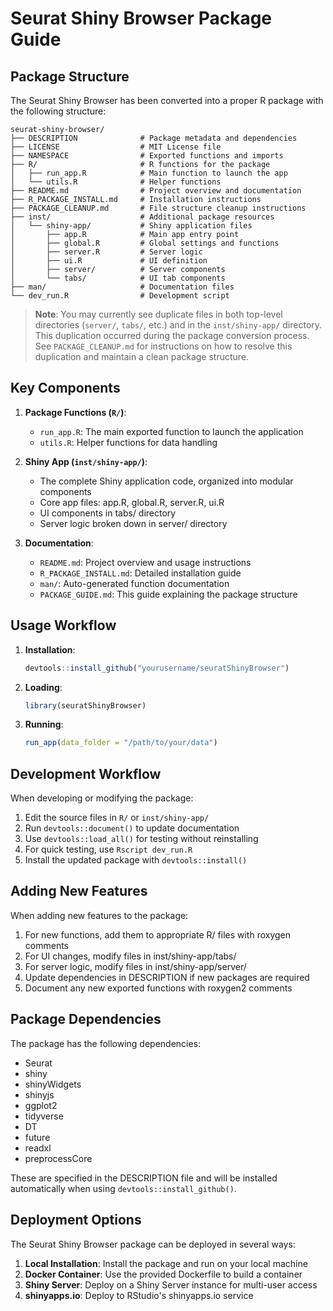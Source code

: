 # Seurat Shiny Browser Package Guide

## Package Structure

The Seurat Shiny Browser has been converted into a proper R package with the following structure:

```
seurat-shiny-browser/
├── DESCRIPTION              # Package metadata and dependencies
├── LICENSE                  # MIT License file
├── NAMESPACE                # Exported functions and imports
├── R/                       # R functions for the package
│   ├── run_app.R            # Main function to launch the app
│   └── utils.R              # Helper functions
├── README.md                # Project overview and documentation
├── R_PACKAGE_INSTALL.md     # Installation instructions
├── PACKAGE_CLEANUP.md       # File structure cleanup instructions
├── inst/                    # Additional package resources
│   └── shiny-app/           # Shiny application files
│       ├── app.R            # Main app entry point
│       ├── global.R         # Global settings and functions
│       ├── server.R         # Server logic
│       ├── ui.R             # UI definition
│       ├── server/          # Server components
│       └── tabs/            # UI tab components
├── man/                     # Documentation files
└── dev_run.R                # Development script
```

> **Note**: You may currently see duplicate files in both top-level directories (`server/`, `tabs/`, etc.) and in the `inst/shiny-app/` directory. This duplication occurred during the package conversion process. See `PACKAGE_CLEANUP.md` for instructions on how to resolve this duplication and maintain a clean package structure.

## Key Components

1. **Package Functions (`R/`)**:
   - `run_app.R`: The main exported function to launch the application
   - `utils.R`: Helper functions for data handling

2. **Shiny App (`inst/shiny-app/`)**:
   - The complete Shiny application code, organized into modular components
   - Core app files: app.R, global.R, server.R, ui.R
   - UI components in tabs/ directory
   - Server logic broken down in server/ directory

3. **Documentation**:
   - `README.md`: Project overview and usage instructions
   - `R_PACKAGE_INSTALL.md`: Detailed installation guide
   - `man/`: Auto-generated function documentation
   - `PACKAGE_GUIDE.md`: This guide explaining the package structure

## Usage Workflow

1. **Installation**:
   ```r
   devtools::install_github("yourusername/seuratShinyBrowser")
   ```

2. **Loading**:
   ```r
   library(seuratShinyBrowser)
   ```

3. **Running**:
   ```r
   run_app(data_folder = "/path/to/your/data")
   ```

## Development Workflow

When developing or modifying the package:

1. Edit the source files in `R/` or `inst/shiny-app/`
2. Run `devtools::document()` to update documentation
3. Use `devtools::load_all()` for testing without reinstalling
4. For quick testing, use `Rscript dev_run.R`
5. Install the updated package with `devtools::install()`

## Adding New Features

When adding new features to the package:

1. For new functions, add them to appropriate R/ files with roxygen comments
2. For UI changes, modify files in inst/shiny-app/tabs/
3. For server logic, modify files in inst/shiny-app/server/
4. Update dependencies in DESCRIPTION if new packages are required
5. Document any new exported functions with roxygen2 comments

## Package Dependencies

The package has the following dependencies:
- Seurat
- shiny
- shinyWidgets
- shinyjs
- ggplot2
- tidyverse
- DT
- future
- readxl
- preprocessCore

These are specified in the DESCRIPTION file and will be installed automatically when using `devtools::install_github()`.

## Deployment Options

The Seurat Shiny Browser package can be deployed in several ways:

1. **Local Installation**: Install the package and run on your local machine
2. **Docker Container**: Use the provided Dockerfile to build a container
3. **Shiny Server**: Deploy on a Shiny Server instance for multi-user access
4. **shinyapps.io**: Deploy to RStudio's shinyapps.io service